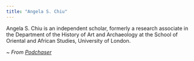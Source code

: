 ```yaml
---
title: "Angela S. Chiu"
---
```


Angela S. Chiu is an independent scholar, formerly a research associate in the Department of the History of Art and Archaeology at the School of Oriental and African Studies, University of London.

_~ From [Podchaser](https://www.podchaser.com/creators/angela-s-chiu-107aIcpoE3)_
